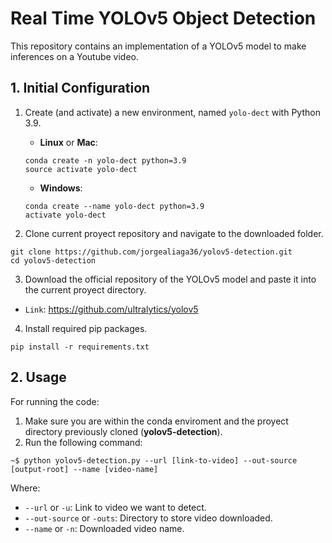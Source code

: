 # Real Time YOLOv5 Object Detection 

This repository contains an implementation of a YOLOv5 model to make inferences on a Youtube video.

## 1. Initial Configuration

1. Create (and activate) a new environment, named `yolo-dect` with Python 3.9.

	- __Linux__ or __Mac__: 
	```
	conda create -n yolo-dect python=3.9
	source activate yolo-dect
	```
	- __Windows__: 
	```
	conda create --name yolo-dect python=3.9
	activate yolo-dect
	```

2. Clone current proyect repository and navigate to the downloaded folder.
```
git clone https://github.com/jorgealiaga36/yolov5-detection.git
cd yolov5-detection
```

3. Download the official repository of the YOLOv5 model and paste it into the current proyect directory.
* `Link`: https://github.com/ultralytics/yolov5

4. Install required pip packages.
```
pip install -r requirements.txt
```

## 2. Usage

For running the code:

1. Make sure you are within the conda enviroment and the proyect directory previously cloned (__yolov5-detection__).
2. Run the following command:
```
~$ python yolov5-detection.py --url [link-to-video] --out-source [output-root] --name [video-name]
```

Where:
* `--url` or `-u`: Link to video we want to detect.
* `--out-source` or `-outs`: Directory to store video downloaded.
* `--name` or `-n`: Downloaded video name.




